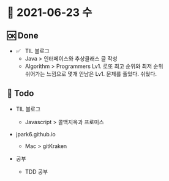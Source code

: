 # 📒 2021-06-23 수

## 🆗 Done  

- ✅ &nbsp; TIL 블로그  
  - Java > 인터페이스와 추상클래스 글 작성
  - Algorithm > Programmers Lv1. 로또 최고 순위와 최저 순위  
    쉬어가는 느낌으로 몇개 안남은 Lv1. 문제를 풀었다. 쉬웠다.

## 📑 Todo

- TIL 블로그

  - Javascript > 콜백지옥과 프로미스

- jpark6.github.io

  - Mac > gitKraken  

- 공부  
  - TDD 공부  

